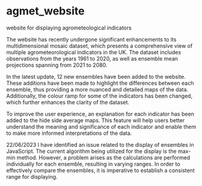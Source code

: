 # agmet_website
 website for displaying agrometeological indicators 

The website has recently undergone significant enhancements to its multidimensional mosaic dataset, which presents a comprehensive view of multiple agrometeorological indicators in the UK. The dataset includes observations from the years 1961 to 2020, as well as ensemble mean projections spanning from 2021 to 2080.

In the latest update, 12 new ensembles have been added to the website. These additions have been made to highlight the differences between each ensemble, thus providing a more nuanced and detailed maps of the data. 
Additionally, the colour ramp for some of the indicators has been changed, which further enhances the clarity of the dataset.

To improve the user experience, an explanation for each indicator has been added to the hide side average maps. This feature will help users better understand the meaning and significance of each indicator and enable them to make more informed interpretations of the data.

22/06/2023
I have identified an issue related to the display of ensembles in JavaScript. The current algorithm being utilized for the display is the max-min method. However, a problem arises as the calculations are performed individually for each ensemble, resulting in varying ranges. In order to effectively compare the ensembles, it is imperative to establish a consistent range for displaying.
